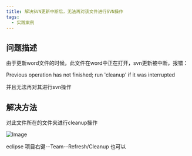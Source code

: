 ```yaml
---
title: 解决SVN更新中断后，无法再对该文件进行SVN操作
tags: 
  - 实践案例
---
```


## 问题描述

由于更新word文件的时候，此文件在word中正在打开，svn更新被中断，报错：

Previous operation has not finished; run 'cleanup' if it was interrupted

并且无法再对其进行svn操作

<!--more-->

## 解决方法

对此文件所在的文件夹进行cleanup操作

![Image](https://oliver-blog.oss-cn-shenzhen.aliyuncs.com/202202281659864.png)

eclipse 项目右键--Team--Refresh/Cleanup 也可以